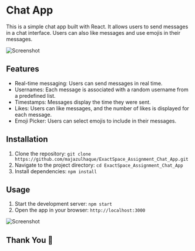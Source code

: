 # Chat App

This is a simple chat app built with React. It allows users to send messages in a chat interface. Users can also like messages and use emojis in their messages.

![Screenshot](https://github.com/majazulhaque/ExactSpace_Assignment_Chat_App/assets/74106414/7cd943ea-a8f9-43ac-b913-8a160448bf07)

## Features

- Real-time messaging: Users can send messages in real time.
- Usernames: Each message is associated with a random username from a predefined list.
- Timestamps: Messages display the time they were sent.
- Likes: Users can like messages, and the number of likes is displayed for each message.
- Emoji Picker: Users can select emojis to include in their messages.

## Installation

1. Clone the repository: `git clone https://github.com/majazulhaque/ExactSpace_Assignment_Chat_App.git`
2. Navigate to the project directory: `cd ExactSpace_Assignment_Chat_App`
3. Install dependencies: `npm install`

## Usage

1. Start the development server: `npm start`
2. Open the app in your browser: `http://localhost:3000`

![Screenshot](https://github.com/majazulhaque/ExactSpace_Assignment_Chat_App/assets/74106414/478532f2-7bb9-41fc-93a5-7ebb3efa9697)


## Thank You 🙂

